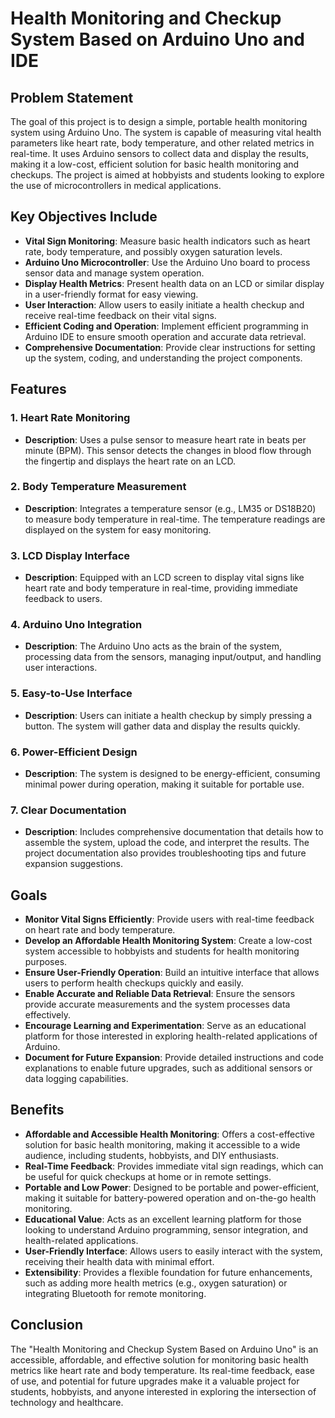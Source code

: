 # Health Monitoring and Checkup System Based on Arduino Uno and IDE

## Problem Statement
The goal of this project is to design a simple, portable health monitoring system using Arduino Uno. The system is capable of measuring vital health parameters like heart rate, body temperature, and other related metrics in real-time. It uses Arduino sensors to collect data and display the results, making it a low-cost, efficient solution for basic health monitoring and checkups. The project is aimed at hobbyists and students looking to explore the use of microcontrollers in medical applications.

## Key Objectives Include

- **Vital Sign Monitoring**: Measure basic health indicators such as heart rate, body temperature, and possibly oxygen saturation levels.
- **Arduino Uno Microcontroller**: Use the Arduino Uno board to process sensor data and manage system operation.
- **Display Health Metrics**: Present health data on an LCD or similar display in a user-friendly format for easy viewing.
- **User Interaction**: Allow users to easily initiate a health checkup and receive real-time feedback on their vital signs.
- **Efficient Coding and Operation**: Implement efficient programming in Arduino IDE to ensure smooth operation and accurate data retrieval.
- **Comprehensive Documentation**: Provide clear instructions for setting up the system, coding, and understanding the project components.

## Features

### 1. Heart Rate Monitoring
   - **Description**: Uses a pulse sensor to measure heart rate in beats per minute (BPM). This sensor detects the changes in blood flow through the fingertip and displays the heart rate on an LCD.

### 2. Body Temperature Measurement
   - **Description**: Integrates a temperature sensor (e.g., LM35 or DS18B20) to measure body temperature in real-time. The temperature readings are displayed on the system for easy monitoring.

### 3. LCD Display Interface
   - **Description**: Equipped with an LCD screen to display vital signs like heart rate and body temperature in real-time, providing immediate feedback to users.

### 4. Arduino Uno Integration
   - **Description**: The Arduino Uno acts as the brain of the system, processing data from the sensors, managing input/output, and handling user interactions.

### 5. Easy-to-Use Interface
   - **Description**: Users can initiate a health checkup by simply pressing a button. The system will gather data and display the results quickly.

### 6. Power-Efficient Design
   - **Description**: The system is designed to be energy-efficient, consuming minimal power during operation, making it suitable for portable use.

### 7. Clear Documentation
   - **Description**: Includes comprehensive documentation that details how to assemble the system, upload the code, and interpret the results. The project documentation also provides troubleshooting tips and future expansion suggestions.

## Goals

- **Monitor Vital Signs Efficiently**: Provide users with real-time feedback on heart rate and body temperature.
- **Develop an Affordable Health Monitoring System**: Create a low-cost system accessible to hobbyists and students for health monitoring purposes.
- **Ensure User-Friendly Operation**: Build an intuitive interface that allows users to perform health checkups quickly and easily.
- **Enable Accurate and Reliable Data Retrieval**: Ensure the sensors provide accurate measurements and the system processes data effectively.
- **Encourage Learning and Experimentation**: Serve as an educational platform for those interested in exploring health-related applications of Arduino.
- **Document for Future Expansion**: Provide detailed instructions and code explanations to enable future upgrades, such as additional sensors or data logging capabilities.

## Benefits

- **Affordable and Accessible Health Monitoring**: Offers a cost-effective solution for basic health monitoring, making it accessible to a wide audience, including students, hobbyists, and DIY enthusiasts.
- **Real-Time Feedback**: Provides immediate vital sign readings, which can be useful for quick checkups at home or in remote settings.
- **Portable and Low Power**: Designed to be portable and power-efficient, making it suitable for battery-powered operation and on-the-go health monitoring.
- **Educational Value**: Acts as an excellent learning platform for those looking to understand Arduino programming, sensor integration, and health-related applications.
- **User-Friendly Interface**: Allows users to easily interact with the system, receiving their health data with minimal effort.
- **Extensibility**: Provides a flexible foundation for future enhancements, such as adding more health metrics (e.g., oxygen saturation) or integrating Bluetooth for remote monitoring.

## Conclusion
The "Health Monitoring and Checkup System Based on Arduino Uno" is an accessible, affordable, and effective solution for monitoring basic health metrics like heart rate and body temperature. Its real-time feedback, ease of use, and potential for future upgrades make it a valuable project for students, hobbyists, and anyone interested in exploring the intersection of technology and healthcare.

